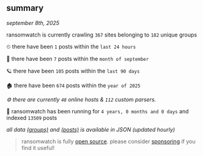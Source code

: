 
## summary
_september 8th, 2025_

ransomwatch is currently crawling `367` sites belonging to `182` unique groups

⏲ there have been `1` posts within the `last 24 hours`

🦈 there have been `7` posts within the `month of september`

🪐 there have been `105` posts within the `last 90 days`

🏚 there have been `674` posts within the `year of 2025`

_⚙️ there are currently `48` online hosts & `112` custom parsers._

🦕 ransomwatch has been running for `4 years, 0 months and 0 days` and indexed `13509` posts

_all data  [(groups)](http://ransomwhat.telemetry.ltd/groups) and [(posts)](http://ransomwhat.telemetry.ltd/posts) is available in JSON (updated hourly)_

> ransomwatch is fully [open source](https://github.com/joshhighet/ransomwatch#ransomwatch--). please consider [sponsoring](https://github.com/sponsors/joshhighet) if you find it useful!
